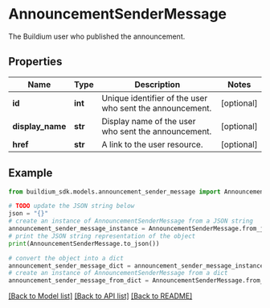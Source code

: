 # AnnouncementSenderMessage

The Buildium user who published the announcement.

## Properties

Name | Type | Description | Notes
------------ | ------------- | ------------- | -------------
**id** | **int** | Unique identifier of the user who sent the announcement. | [optional] 
**display_name** | **str** | Display name of the user who sent the announcement. | [optional] 
**href** | **str** | A link to the user resource. | [optional] 

## Example

```python
from buildium_sdk.models.announcement_sender_message import AnnouncementSenderMessage

# TODO update the JSON string below
json = "{}"
# create an instance of AnnouncementSenderMessage from a JSON string
announcement_sender_message_instance = AnnouncementSenderMessage.from_json(json)
# print the JSON string representation of the object
print(AnnouncementSenderMessage.to_json())

# convert the object into a dict
announcement_sender_message_dict = announcement_sender_message_instance.to_dict()
# create an instance of AnnouncementSenderMessage from a dict
announcement_sender_message_from_dict = AnnouncementSenderMessage.from_dict(announcement_sender_message_dict)
```
[[Back to Model list]](../README.md#documentation-for-models) [[Back to API list]](../README.md#documentation-for-api-endpoints) [[Back to README]](../README.md)


